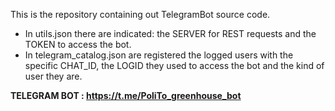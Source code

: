 This is the repository containing out TelegramBot source code.
- In utils.json there are indicated: the SERVER for REST requests and the TOKEN to access the bot.
- In telegram_catalog.json are registered the logged users with the specific CHAT_ID, the LOGID they used to access the bot and the kind of user they are.  

**TELEGRAM BOT : https://t.me/PoliTo_greenhouse_bot**
